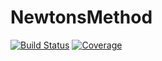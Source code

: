 # NewtonsMethod

[![Build Status](https://github.com/tyleransom/NewtonsMethod.jl/actions/workflows/CI.yml/badge.svg?branch=main)](https://github.com/tyleransom/NewtonsMethod.jl/actions/workflows/CI.yml?query=branch%3Amain)
[![Coverage](https://codecov.io/gh/tyleransom/NewtonsMethod.jl/branch/main/graph/badge.svg)](https://codecov.io/gh/tyleransom/NewtonsMethod.jl)
